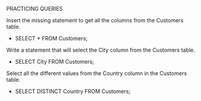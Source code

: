 PRACTICING QUERIES

Insert the missing statement to get all the columns from the Customers table.

- SELECT * FROM Customers;

Write a statement that will select the City column from the Customers table.

- SELECT City FROM Customers;

Select all the different values from the Country column in the Customers table.

- SELECT DISTINCT Country FROM Customers;